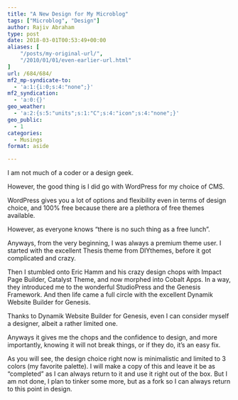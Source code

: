 ```yaml
---
title: "A New Design for My Microblog"
tags: ["Microblog", "Design"]
author: Rajiv Abraham
type: post
date: 2018-03-01T00:53:49+00:00
aliases: [
    "/posts/my-original-url/",
    "/2010/01/01/even-earlier-url.html"
]
url: /684/684/
mf2_mp-syndicate-to:
  - 'a:1:{i:0;s:4:"none";}'
mf2_syndication:
  - 'a:0:{}'
geo_weather:
  - 'a:2:{s:5:"units";s:1:"C";s:4:"icon";s:4:"none";}'
geo_public:
  - 1
categories:
  - Musings
format: aside

---
```

<p style="text-align: left;">
  I am not much of a coder or a design geek.
</p>

<p style="text-align: left;">
  However, the good thing is I did go with WordPress for my choice of CMS.
</p>

<p style="text-align: left;">
  WordPress gives you a lot of options and flexibility even in terms of design choice, and 100% free because there are a plethora of free themes available.
</p>

<p style="text-align: left;">
  However, as everyone knows &#8220;there is no such thing as a free lunch&#8221;.
</p>

<p style="text-align: left;">
  Anyways, from the very beginning, I was always a premium theme user. I started with the excellent Thesis theme from DIYthemes, before it got complicated and crazy.
</p>

<p style="text-align: left;">
  Then I stumbled onto Eric Hamm and his crazy design chops with Impact Page Builder, Catalyst Theme, and now morphed into Cobalt Apps. In a way, they introduced me to the wonderful StudioPress and the Genesis Framework. And then life came a full circle with the excellent Dynamik Website Builder for Genesis.
</p>

<p style="text-align: left;">
  Thanks to Dynamik Website Builder for Genesis, even I can consider myself a designer, albeit a rather limited one.
</p>

<p style="text-align: left;">
  Anyways it gives me the chops and the confidence to design, and more importantly, knowing it will not break things, or if they do, it&#8217;s an easy fix.
</p>

<p style="text-align: left;">
  As you will see, the design choice right now is minimalistic and limited to 3 colors (my favorite palette). I will make a copy of this and leave it be as &#8220;completed&#8221; as I can always return to it and use it right out of the box. But I am not done, I plan to tinker some more, but as a fork so I can always return to this point in design.
</p>